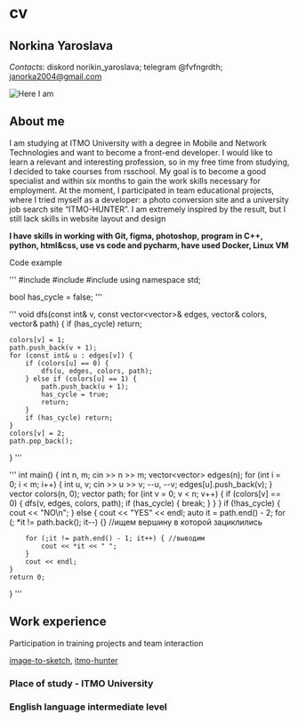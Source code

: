 # cv
## Norkina Yaroslava
*Contacts*: diskord norikin_yaroslava; telegram @fvfngrdth; janorka2004@gmail.com

![Here I am](/IMG_20230624_155904.jpg)

## About me
I am studying at ITMO University with a degree in Mobile and Network Technologies and want to become a front-end developer. I would like to learn a relevant and interesting profession, so in my free time from studying, I decided to take courses from rsschool. My goal is to become a good specialist and within six months to gain the work skills necessary for employment. At the moment, I participated in team educational projects, where I tried myself as a developer: a photo conversion site and a university job search site “ITMO-HUNTER”. I am extremely inspired by the result, but I still lack skills in website layout and design

**I have skills in working with Git, figma, photoshop, program in C++, python, html&css, use vs code and pycharm, have used Docker, Linux VM**

Code example

'''
#include <algorithm>
#include <iostream>
#include <vector>
using namespace std;

bool has_cycle = false;
'''

'''
void dfs(const int& v, const vector<vector<int>>& edges, vector<int>& colors, vector<int>& path) {
    if (has_cycle) return;

    colors[v] = 1;
    path.push_back(v + 1);
    for (const int& u : edges[v]) {
        if (colors[u] == 0) {
            dfs(u, edges, colors, path);
        } else if (colors[u] == 1) {
            path.push_back(u + 1);
            has_cycle = true;
            return;
        }
        if (has_cycle) return;
    }
    colors[v] = 2;
    path.pop_back();
}
'''

'''
int main() {
    int n, m;
    cin >> n >> m;
    vector<vector<int>> edges(n);
    for (int i = 0; i < m; i++) {
        int u, v;
        cin >> u >> v;
        --u, --v;
        edges[u].push_back(v);
    }
    vector<int> colors(n, 0);
    vector<int> path;
    for (int v = 0; v < n; v++) {
        if (colors[v] == 0) {
            dfs(v, edges, colors, path);
            if (has_cycle) {
                break;
            }
        }
    }
    if (!has_cycle) {
        cout << "NO\n";
    } else {
        cout << "YES" << endl;
        auto it = path.end() - 2;
        for (; *it != path.back(); it--) {} //ищем вершину в которой зациклились

        for (;it != path.end() - 1; it++) { //выводим
            cout << *it << " ";
        }
        cout << endl;
    }
    return 0;
}
'''

## Work experience 
Participation in training projects and team interaction

[image-to-sketch](https://github.com/KERILL-I/image-to-sketch), [itmo-hunter](https://github.com/MKYrii/programming_project.git)

### Place of study - ITMO University
### English language intermediate level
